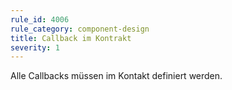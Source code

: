 ```yaml
---
rule_id: 4006
rule_category: component-design
title: Callback im Kontrakt
severity: 1
---
```

Alle Callbacks müssen im Kontakt definiert werden.

